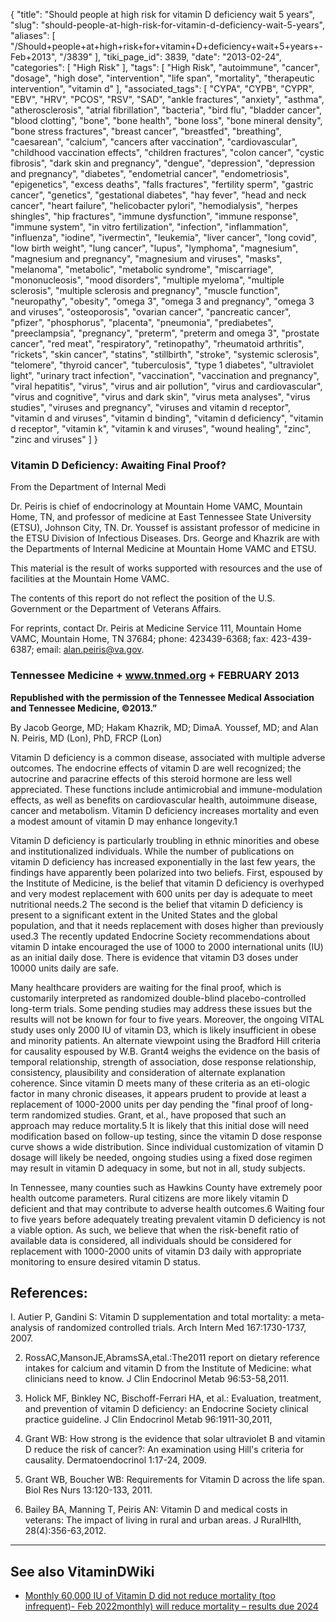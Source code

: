 {
    "title": "Should people at high risk for vitamin D deficiency wait 5 years",
    "slug": "should-people-at-high-risk-for-vitamin-d-deficiency-wait-5-years",
    "aliases": [
        "/Should+people+at+high+risk+for+vitamin+D+deficiency+wait+5+years+-Feb+2013",
        "/3839"
    ],
    "tiki_page_id": 3839,
    "date": "2013-02-24",
    "categories": [
        "High Risk"
    ],
    "tags": [
        "High Risk",
        "autoimmune",
        "cancer",
        "dosage",
        "high dose",
        "intervention",
        "life span",
        "mortality",
        "therapeutic intervention",
        "vitamin d"
    ],
    "associated_tags": [
        "CYPA",
        "CYPB",
        "CYPR",
        "EBV",
        "HRV",
        "PCOS",
        "RSV",
        "SAD",
        "ankle fractures",
        "anxiety",
        "asthma",
        "atherosclerosis",
        "atrial fibrillation",
        "bacteria",
        "bird flu",
        "bladder cancer",
        "blood clotting",
        "bone",
        "bone health",
        "bone loss",
        "bone mineral density",
        "bone stress fractures",
        "breast cancer",
        "breastfed",
        "breathing",
        "caesarean",
        "calcium",
        "cancers after vaccination",
        "cardiovascular",
        "childhood vaccination effects",
        "children fractures",
        "colon cancer",
        "cystic fibrosis",
        "dark skin and pregnancy",
        "dengue",
        "depression",
        "depression and pregnancy",
        "diabetes",
        "endometrial cancer",
        "endometriosis",
        "epigenetics",
        "excess deaths",
        "falls fractures",
        "fertility sperm",
        "gastric cancer",
        "genetics",
        "gestational diabetes",
        "hay fever",
        "head and neck cancer",
        "heart failure",
        "helicobacter pylori",
        "hemodialysis",
        "herpes shingles",
        "hip fractures",
        "immune dysfunction",
        "immune response",
        "immune system",
        "in vitro fertilization",
        "infection",
        "inflammation",
        "influenza",
        "iodine",
        "ivermectin",
        "leukemia",
        "liver cancer",
        "long covid",
        "low birth weight",
        "lung cancer",
        "lupus",
        "lymphoma",
        "magnesium",
        "magnesium and pregnancy",
        "magnesium and viruses",
        "masks",
        "melanoma",
        "metabolic",
        "metabolic syndrome",
        "miscarriage",
        "mononucleosis",
        "mood disorders",
        "multiple myeloma",
        "multiple sclerosis",
        "multiple sclerosis and pregnancy",
        "muscle function",
        "neuropathy",
        "obesity",
        "omega 3",
        "omega 3 and pregnancy",
        "omega 3 and viruses",
        "osteoporosis",
        "ovarian cancer",
        "pancreatic cancer",
        "pfizer",
        "phosphorus",
        "placenta",
        "pneumonia",
        "prediabetes",
        "preeclampsia",
        "pregnancy",
        "preterm",
        "preterm and omega 3",
        "prostate cancer",
        "red meat",
        "respiratory",
        "retinopathy",
        "rheumatoid arthritis",
        "rickets",
        "skin cancer",
        "statins",
        "stillbirth",
        "stroke",
        "systemic sclerosis",
        "telomere",
        "thyroid cancer",
        "tuberculosis",
        "type 1 diabetes",
        "ultraviolet light",
        "urinary tract infection",
        "vaccination",
        "vaccination and pregnancy",
        "viral hepatitis",
        "virus",
        "virus and air pollution",
        "virus and cardiovascular",
        "virus and cognitive",
        "virus and dark skin",
        "virus meta analyses",
        "virus studies",
        "viruses and pregnancy",
        "viruses and vitamin d receptor",
        "vitamin d and viruses",
        "vitamin d binding",
        "vitamin d deficiency",
        "vitamin d receptor",
        "vitamin k",
        "vitamin k and viruses",
        "wound healing",
        "zinc",
        "zinc and viruses"
    ]
}


### Vitamin D Deficiency: Awaiting Final Proof?

From the Department of Internal Medi 

Dr. Peiris is chief of endocrinology at Mountain Home VAMC, Mountain Home, TN, and professor of medicine at East Tennessee State University (ETSU), Johnson City, TN. Dr. Youssef is assistant professor of medicine in the ETSU Division of Infectious Diseases. Drs. George and Khazrik are with the Departments of Internal Medicine at Mountain Home VAMC and ETSU.

This material is the result of works supported with resources and the use of facilities at the Mountain Home VAMC. 

The contents of this report do not reflect the position of the U.S. Government or the Department of Veterans Affairs.

For reprints, contact Dr. Peiris at Medicine Service 111, Mountain Home VAMC, Mountain Home, TN 37684; phone: 423439-6368; fax: 423-439-6387; email: alan.peiris@va.gov. 

### Tennessee Medicine + www.tnmed.org + FEBRUARY 2013

 **Republished with the permission of the Tennessee Medical Association and Tennessee Medicine, ©2013.”** 

By Jacob George, MD; Hakam Khazrik, MD; DimaA. Youssef, MD; and Alan N. Peiris, MD (Lon), PhD, FRCP (Lon)

Vitamin D deficiency is a common disease, associated with multiple adverse outcomes. The endocrine effects of vitamin D are well recognized; the autocrine and paracrine effects of this steroid hormone are less well appreciated. These functions include antimicrobial and immune-modulation effects, as well as benefits on cardiovascular health, autoimmune disease, cancer and metabolism. Vitamin D deficiency increases mortality and even a modest amount of vitamin D may enhance longevity.1

Vitamin D deficiency is particularly troubling in ethnic minorities and obese and institutionalized individuals. While the number of publications on vitamin D deficiency has increased exponentially in the last few years, the findings have apparently been polarized into two beliefs. First, espoused by the Institute of Medicine, is the belief that vitamin D deficiency is overhyped and very modest replacement with 600 units per day is adequate to meet nutritional needs.2 The second is the belief that vitamin D deficiency is present to a significant extent in the United States and the global population, and that it needs replacement with doses higher than previously used.3 The recently updated Endocrine Society recommendations about vitamin D intake encouraged the use of 1000 to 2000 international units (IU) as an initial daily dose. There is evidence that vitamin D3 doses under 10000 units daily are safe.

Many healthcare providers are waiting for the final proof, which is customarily interpreted as randomized double-blind placebo-controlled long-term trials. Some pending studies may address these issues but the results will not be known for four to five years. Moreover, the ongoing VITAL study uses only 2000 IU of vitamin D3, which is likely insufficient in obese and minority patients. An alternate viewpoint using the Bradford Hill criteria for causality espoused by W.B. Grant4 weighs the evidence on the basis of temporal relationship, strength of association, dose response relationship, consistency, plausibility and consideration of alternate explanation coherence. Since vitamin D meets many of these criteria as an eti-ologic factor in many chronic diseases, it appears prudent to provide at least a replacement of 1000-2000 units per day pending the "final proof of long-term randomized studies. Grant, et al., have proposed that such an approach may reduce mortality.5 It is likely that this initial dose will need modification based on follow-up testing, since the vitamin D dose response curve shows a wide distribution. Since individual customization of vitamin D dosage will likely be needed, ongoing studies using a fixed dose regimen may result in vitamin D adequacy in some, but not in all, study subjects.

In Tennessee, many counties such as Hawkins County have extremely poor health outcome parameters. Rural citizens are more likely vitamin D deficient and that may contribute to adverse health outcomes.6 Waiting four to five years before adequately treating prevalent vitamin D deficiency is not a viable option. As such, we believe that when the risk-benefit ratio of available data is considered, all individuals should be considered for replacement with 1000-2000 units of vitamin D3 daily with appropriate monitoring to ensure desired vitamin D status. 

## References:

I. Autier P, Gandini S: Vitamin D supplementation and total mortality: a meta-analysis of randomized controlled trials. Arch Intern Med 167:1730-1737, 2007.

2. RossAC,MansonJE,AbramsSA,etal.:The2011 report on dietary reference intakes for calcium and vitamin D from the Institute of Medicine: what clinicians need to know. J Clin Endocrinol Metab 96:53-58,2011.

3. Holick MF, Binkley NC, Bischoff-Ferrari HA, et al.: Evaluation, treatment, and prevention of vitamin D deficiency: an Endocrine Society clinical practice guideline. J Clin Endocrinol Metab 96:1911-30,2011,

4. Grant WB: How strong is the evidence that solar ultraviolet B and vitamin D reduce the risk of cancer?: An examination using Hill's criteria for causality. Dermatoendocrinol 1:17-24, 2009.

5. Grant WB, Boucher WB: Requirements for Vitamin D across the life span. Biol Res Nurs 13:120-133, 2011.

6. Bailey BA, Manning T, Peiris AN: Vitamin D and medical costs in veterans: The impact of living in rural and urban areas. J RuralHlth, 28(4):356-63,2012.

---

## See also VitaminDWiki

* [Monthly 60,000 IU of Vitamin D did not reduce mortality (too infrequent)- Feb 2022monthly) will reduce mortality – results due 2024](/tags/monthly-60000-iu-of-vitamin-d-did-not-reduce-mortality-too-infrequent-feb-2022monthly-will-reduce-mortality-results-due-2024.html)